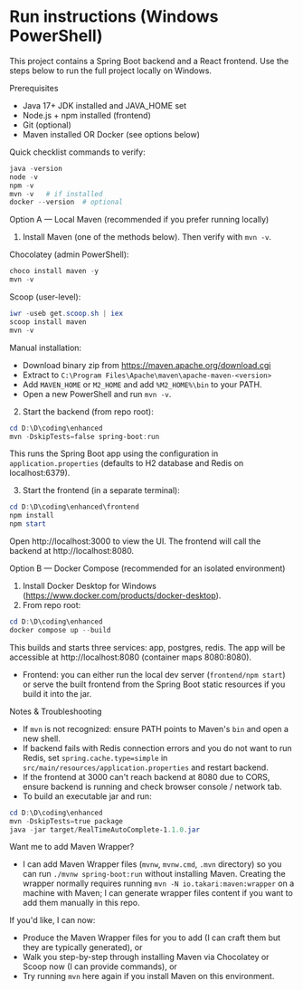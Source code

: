 # Run instructions (Windows PowerShell)

This project contains a Spring Boot backend and a React frontend. Use the steps below to run the full project locally on Windows.

Prerequisites
- Java 17+ JDK installed and JAVA_HOME set
- Node.js + npm installed (frontend)
- Git (optional)
- Maven installed OR Docker (see options below)

Quick checklist commands to verify:
```powershell
java -version
node -v
npm -v
mvn -v   # if installed
docker --version  # optional
```

Option A — Local Maven (recommended if you prefer running locally)
1. Install Maven (one of the methods below). Then verify with `mvn -v`.

Chocolatey (admin PowerShell):
```powershell
choco install maven -y
mvn -v
```

Scoop (user-level):
```powershell
iwr -useb get.scoop.sh | iex
scoop install maven
mvn -v
```

Manual installation:
- Download binary zip from https://maven.apache.org/download.cgi
- Extract to `C:\Program Files\Apache\maven\apache-maven-<version>`
- Add `MAVEN_HOME` or `M2_HOME` and add `%M2_HOME%\bin` to your PATH.
- Open a new PowerShell and run `mvn -v`.

2. Start the backend (from repo root):
```powershell
cd D:\D\coding\enhanced
mvn -DskipTests=false spring-boot:run
```
This runs the Spring Boot app using the configuration in `application.properties` (defaults to H2 database and Redis on localhost:6379).

3. Start the frontend (in a separate terminal):
```powershell
cd D:\D\coding\enhanced\frontend
npm install
npm start
```
Open http://localhost:3000 to view the UI. The frontend will call the backend at http://localhost:8080.

Option B — Docker Compose (recommended for an isolated environment)
1. Install Docker Desktop for Windows (https://www.docker.com/products/docker-desktop).
2. From repo root:
```powershell
cd D:\D\coding\enhanced
docker compose up --build
```
This builds and starts three services: app, postgres, redis. The app will be accessible at http://localhost:8080 (container maps 8080:8080).
- Frontend: you can either run the local dev server (`frontend/npm start`) or serve the built frontend from the Spring Boot static resources if you build it into the jar.

Notes & Troubleshooting
- If `mvn` is not recognized: ensure PATH points to Maven's `bin` and open a new shell.
- If backend fails with Redis connection errors and you do not want to run Redis, set `spring.cache.type=simple` in `src/main/resources/application.properties` and restart backend.
- If the frontend at 3000 can't reach backend at 8080 due to CORS, ensure backend is running and check browser console / network tab.
- To build an executable jar and run:
```powershell
cd D:\D\coding\enhanced
mvn -DskipTests=true package
java -jar target/RealTimeAutoComplete-1.1.0.jar
```

Want me to add Maven Wrapper?
- I can add Maven Wrapper files (`mvnw`, `mvnw.cmd`, `.mvn` directory) so you can run `./mvnw spring-boot:run` without installing Maven. Creating the wrapper normally requires running `mvn -N io.takari:maven:wrapper` on a machine with Maven; I can generate wrapper files content if you want to add them manually in this repo.

If you'd like, I can now:
- Produce the Maven Wrapper files for you to add (I can craft them but they are typically generated), or
- Walk you step-by-step through installing Maven via Chocolatey or Scoop now (I can provide commands), or
- Try running `mvn` here again if you install Maven on this environment.

